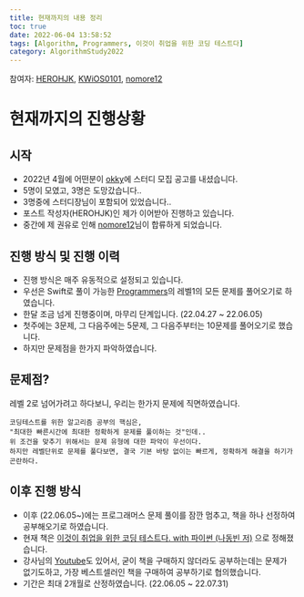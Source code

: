 ```yaml
---
title: 현재까지의 내용 정리
toc: true
date: 2022-06-04 13:58:52
tags: [Algorithm, Programmers, 이것이 취업을 위한 코딩 테스트다]
category: AlgorithmStudy2022
---
```


참여자: [HEROHJK](https://github.com/herohjk), [KWiOS0101](https://github.com/kiwoopark), [nomore12](https://github.com/nomore12)

# 현재까지의 진행상황
## 시작
* 2022년 4월에 어떤분이 [okky](https://okky.kr/article/1205183)에 스터디 모집 공고를 내셨습니다.
* 5명이 모였고, 3명은 도망갔습니다..
* 3명중에 스터디장님이 포함되어 있었습니다..
* 포스트 작성자(HEROHJK)인 제가 이어받아 진행하고 있습니다.
* 중간에 제 권유로 인해 [nomore12](https://github.com/nomore12)님이 합류하게 되었습니다.

## 진행 방식 및 진행 이력
* 진행 방식은 매주 유동적으로 설정되고 있습니다.
* 우선은 Swift로 풀이 가능한 [Programmers](https://programmers.co.kr/)의 레벨1의 모든 문제를 풀어오기로 하였습니다.
* 한달 조금 넘게 진행중이며, 마무리 단계입니다. (22.04.27 ~ 22.06.05)
* 첫주에는 3문제, 그 다음주에는 5문제, 그 다음주부터는 10문제를 풀어오기로 했습니다.
* 하지만 문제점을 한가지 파악하였습니다.

## 문제점?
레벨 2로 넘어가려고 하다보니, 우리는 한가지 문제에 직면하였습니다.
```
코딩테스트를 위한 알고리즘 공부의 핵심은, 
"최대한 빠른시간에 최대한 정확하게 문제를 풀이하는 것"인데..
위 조건을 맞추기 위해서는 문제 유형에 대한 파악이 우선이다.
하지만 레벨단위로 문제를 풀다보면, 결국 기본 바탕 없이는 빠르게, 정확하게 해결을 하기가 곤란하다.
```

## 이후 진행 방식
* 이후 (22.06.05~)에는 프로그래머스 문제 풀이를 잠깐 멈추고, 책을 하나 선정하여 공부해오기로 하였습니다.
* 현재 책은 [이것이 취업을 위한 코딩 테스트다. with 파이썬 (나동빈 저)](https://book.naver.com/bookdb/book_detail.nhn?bid=16439154) 으로 정해졌습니다.
* 강사님의 [Youtube](https://www.youtube.com/watch?v=m-9pAwq1o3w&list=PLRx0vPvlEmdAghTr5mXQxGpHjWqSz0dgC)도 있어서, 굳이 책을 구매하지 않더라도 공부하는데는 문제가 없기도하고, 가장 베스트셀러인 책을 구매하여 공부하기로 협의했습니다.
* 기간은 최대 2개월로 산정하였습니다. (22.06.05 ~ 22.07.31)